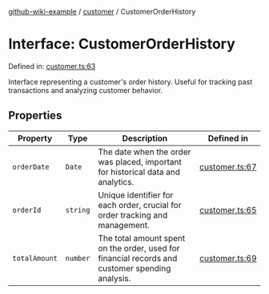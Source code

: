 [github-wiki-example](../wiki/Home) / [customer](../wiki/customer) / CustomerOrderHistory

# Interface: CustomerOrderHistory

Defined in: [customer.ts:63](https://github.com/typedoc2md/dummy-typescript-api/blob/main/src/customer.ts#L63)

Interface representing a customer's order history.
Useful for tracking past transactions and analyzing customer behavior.

## Properties

| Property | Type | Description | Defined in |
| ------ | ------ | ------ | ------ |
| <a id="orderdate"></a> `orderDate` | `Date` | The date when the order was placed, important for historical data and analytics. | [customer.ts:67](https://github.com/typedoc2md/dummy-typescript-api/blob/main/src/customer.ts#L67) |
| <a id="orderid"></a> `orderId` | `string` | Unique identifier for each order, crucial for order tracking and management. | [customer.ts:65](https://github.com/typedoc2md/dummy-typescript-api/blob/main/src/customer.ts#L65) |
| <a id="totalamount"></a> `totalAmount` | `number` | The total amount spent on the order, used for financial records and customer spending analysis. | [customer.ts:69](https://github.com/typedoc2md/dummy-typescript-api/blob/main/src/customer.ts#L69) |
